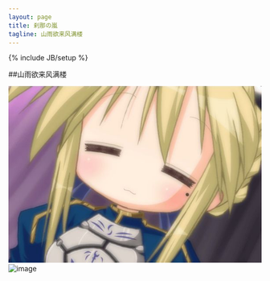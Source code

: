 ```yaml
---
layout: page
title: 刹那の嵐
tagline: 山雨欲来风满楼
---
```

{% include JB/setup %}

##山雨欲来风满楼

![image](./media/saber.jpg "Saber/Konada")
![image](http://imgsrc.baidu.com/forum/w%3D580/sign=a52df7a8d1c8a786be2a4a065708c9c7/69500155b319ebc4377721cb8226cffc1e171631.jpg)

 

